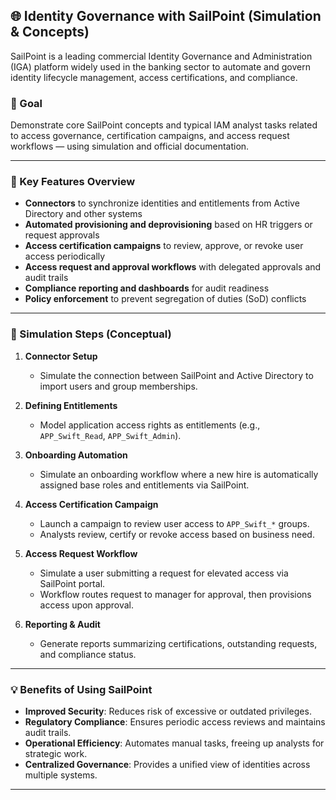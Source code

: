 

## 🌐 Identity Governance with SailPoint (Simulation & Concepts)

SailPoint is a leading commercial Identity Governance and Administration (IGA) platform widely used in the banking sector to automate and govern identity lifecycle management, access certifications, and compliance.

### 🎯 Goal

Demonstrate core SailPoint concepts and typical IAM analyst tasks related to access governance, certification campaigns, and access request workflows — using simulation and official documentation.

---

### 🔧 Key Features Overview

- **Connectors** to synchronize identities and entitlements from Active Directory and other systems
- **Automated provisioning and deprovisioning** based on HR triggers or request approvals
- **Access certification campaigns** to review, approve, or revoke user access periodically
- **Access request and approval workflows** with delegated approvals and audit trails
- **Compliance reporting and dashboards** for audit readiness
- **Policy enforcement** to prevent segregation of duties (SoD) conflicts

---

### 📝 Simulation Steps (Conceptual)

1. **Connector Setup**  
   - Simulate the connection between SailPoint and Active Directory to import users and group memberships.

2. **Defining Entitlements**  
   - Model application access rights as entitlements (e.g., `APP_Swift_Read`, `APP_Swift_Admin`).

3. **Onboarding Automation**  
   - Simulate an onboarding workflow where a new hire is automatically assigned base roles and entitlements via SailPoint.

4. **Access Certification Campaign**  
   - Launch a campaign to review user access to `APP_Swift_*` groups.
   - Analysts review, certify or revoke access based on business need.

5. **Access Request Workflow**  
   - Simulate a user submitting a request for elevated access via SailPoint portal.
   - Workflow routes request to manager for approval, then provisions access upon approval.

6. **Reporting & Audit**  
   - Generate reports summarizing certifications, outstanding requests, and compliance status.

---

### 💡 Benefits of Using SailPoint

- **Improved Security**: Reduces risk of excessive or outdated privileges.
- **Regulatory Compliance**: Ensures periodic access reviews and maintains audit trails.
- **Operational Efficiency**: Automates manual tasks, freeing up analysts for strategic work.
- **Centralized Governance**: Provides a unified view of identities across multiple systems.

---



